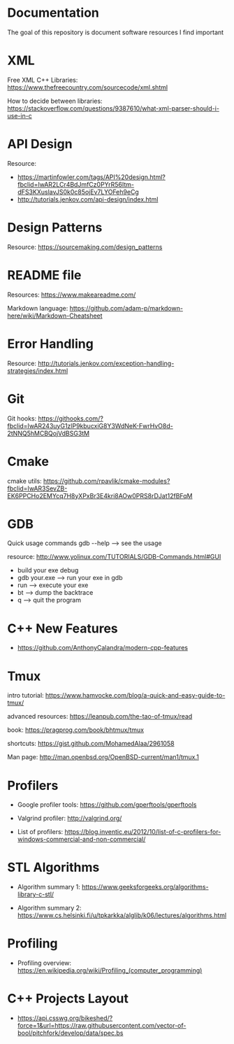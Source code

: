 # Documentation
The goal of this repository is document software resources I find important 

# XML 
Free XML C++ Libraries: https://www.thefreecountry.com/sourcecode/xml.shtml 

How to decide between libraries: https://stackoverflow.com/questions/9387610/what-xml-parser-should-i-use-in-c 

# API Design 
Resource: 
* https://martinfowler.com/tags/API%20design.html?fbclid=IwAR2LCr4BdJmfCz0PYrR56Itm-dFS3KXuslavJS0k0c85ojEv7LYOFeh9eCg 
* http://tutorials.jenkov.com/api-design/index.html 

# Design Patterns
Resource: https://sourcemaking.com/design_patterns 

# README file 
Resources: https://www.makeareadme.com/ 

Markdown language: https://github.com/adam-p/markdown-here/wiki/Markdown-Cheatsheet 

# Error Handling 
Resource: http://tutorials.jenkov.com/exception-handling-strategies/index.html 

# Git 
Git hooks: https://githooks.com/?fbclid=IwAR243uyG1zlP9kbucxiG8Y3WdNeK-FwrHvO8d-2tNNQ5hMCBQojVdBSG3tM 

# Cmake 
cmake utils: https://github.com/rpavlik/cmake-modules?fbclid=IwAR3SevZB-EK6PPCHo2EMYcq7H8yXPxBr3E4kri8AOw0PRS8rDJat12fBFqM 

# GDB 
Quick usage commands 
gdb --help --> see the usage 

resource: http://www.yolinux.com/TUTORIALS/GDB-Commands.html#GUI 
* build your exe debug
* gdb your.exe --> run your exe in gdb 
* run --> execute your exe 
* bt --> dump the backtrace 
* q --> quit the program 

# C++ New Features 
* https://github.com/AnthonyCalandra/modern-cpp-features 

# Tmux 
intro tutorial: https://www.hamvocke.com/blog/a-quick-and-easy-guide-to-tmux/

advanced resources: https://leanpub.com/the-tao-of-tmux/read 

book: https://pragprog.com/book/bhtmux/tmux 

shortcuts: https://gist.github.com/MohamedAlaa/2961058 

Man page: http://man.openbsd.org/OpenBSD-current/man1/tmux.1 

# Profilers 
* Google profiler tools: https://github.com/gperftools/gperftools 

* Valgrind profiler: http://valgrind.org/ 

* List of profilers: https://blog.inventic.eu/2012/10/list-of-c-profilers-for-windows-commercial-and-non-commercial/ 

# STL Algorithms 
* Algorithm summary 1: https://www.geeksforgeeks.org/algorithms-library-c-stl/ 

* Algorithm summary 2: https://www.cs.helsinki.fi/u/tpkarkka/alglib/k06/lectures/algorithms.html 

# Profiling 
* Profiling overview: https://en.wikipedia.org/wiki/Profiling_(computer_programming) 

# C++ Projects Layout 
* https://api.csswg.org/bikeshed/?force=1&url=https://raw.githubusercontent.com/vector-of-bool/pitchfork/develop/data/spec.bs 


